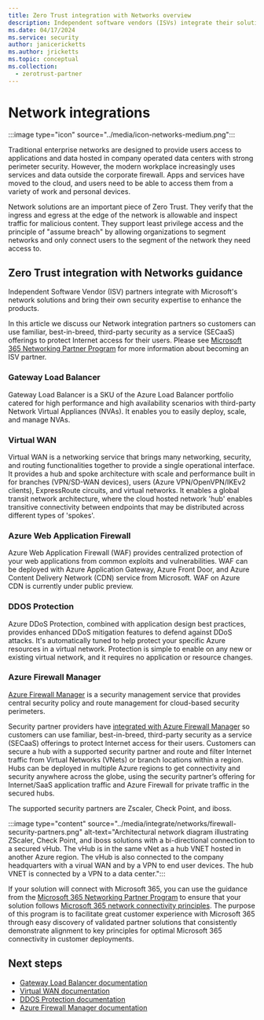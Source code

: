 ```yaml
---
title: Zero Trust integration with Networks overview
description: Independent software vendors (ISVs) integrate their solutions with Azure Firewall Manager to help customers adopt a Zero Trust model and keep their organizations secure.
ms.date: 04/17/2024
ms.service: security
author: janicericketts
ms.author: jricketts
ms.topic: conceptual
ms.collection:
  - zerotrust-partner
---
```


# Network integrations

:::image type="icon" source="../media/icon-networks-medium.png":::

Traditional enterprise networks are designed to provide users access to applications and data hosted in company operated data centers with strong perimeter security. However, the modern workplace increasingly uses services and data outside the corporate firewall. Apps and services have moved to the cloud, and users need to be able to access them from a variety of work and personal devices.

Network solutions are an important piece of Zero Trust. They verify that the ingress and egress at the edge of the network is allowable and inspect traffic for malicious content. They support least privilege access and the principle of "assume breach" by allowing organizations to segment networks and only connect users to the segment of the network they need access to.

## Zero Trust integration with Networks guidance

Independent Software Vendor (ISV) partners integrate with Microsoft's network solutions and bring their own security expertise to enhance the products.

In this article we discuss our Network integration partners so customers can use familiar, best-in-breed, third-party security as a service (SECaaS) offerings to protect Internet access for their users. Please see [Microsoft 365 Networking Partner Program](/microsoft-365/enterprise/microsoft-365-networking-partner-program) for more information about becoming an ISV partner.

### Gateway Load Balancer
Gateway Load Balancer is a SKU of the Azure Load Balancer portfolio catered for high performance and high availability scenarios with third-party Network Virtual Appliances (NVAs). It enables you to easily deploy, scale, and manage NVAs. 

### Virtual WAN
Virtual WAN is a networking service that brings many networking, security, and routing functionalities together to provide a single operational interface. It provides a hub and spoke architecture with scale and performance built in for branches (VPN/SD-WAN devices), users (Azure VPN/OpenVPN/IKEv2 clients), ExpressRoute circuits, and virtual networks. It enables a global transit network architecture, where the cloud hosted network 'hub' enables transitive connectivity between endpoints that may be distributed across different types of 'spokes'.

### Azure Web Application Firewall
Azure Web Application Firewall (WAF) provides centralized protection of your web applications from common exploits and vulnerabilities. WAF can be deployed with Azure Application Gateway, Azure Front Door, and Azure Content Delivery Network (CDN) service from Microsoft. WAF on Azure CDN is currently under public preview. 

### DDOS Protection
Azure DDoS Protection, combined with application design best practices, provides enhanced DDoS mitigation features to defend against DDoS attacks. It's automatically tuned to help protect your specific Azure resources in a virtual network. Protection is simple to enable on any new or existing virtual network, and it requires no application or resource changes.

### Azure Firewall Manager

[Azure Firewall Manager](/azure/firewall-manager/overview) is a security management service that provides central security policy and route management for cloud-based security perimeters.

Security partner providers have [integrated with Azure Firewall Manager](/azure/firewall-manager/trusted-security-partners) so customers can use familiar, best-in-breed, third-party security as a service (SECaaS) offerings to protect Internet access for their users. Customers can secure a hub with a supported security partner and route and filter Internet traffic from Virtual Networks (VNets) or branch locations within a region. Hubs can be deployed in multiple Azure regions to get connectivity and security anywhere across the globe, using the security partner’s offering for Internet/SaaS application traffic and Azure Firewall for private traffic in the secured hubs.

The supported security partners are Zscaler, Check Point, and iboss.

:::image type="content" source="../media/integrate/networks/firewall-security-partners.png" alt-text="Architectural network diagram illustrating ZScaler, Check Point, and iboss solutions with a bi-directional connection to a secured vHub. The vHub is in the same vNet as a hub VNET hosted in another Azure region. The vHub is also connected to the company headquarters with a virual WAN and by a VPN to end user devices. The hub VNET is connected by a VPN to a data center.":::

If your solution will connect with Microsoft 365, you can use the guidance from the [Microsoft 365 Networking Partner Program](/microsoft-365/enterprise/microsoft-365-networking-partner-program) to ensure that your solution follows [Microsoft 365 network connectivity principles](/microsoft-365/enterprise/microsoft-365-network-connectivity-principles). The purpose of this program is to facilitate great customer experience with Microsoft 365 through easy discovery of validated partner solutions that consistently demonstrate alignment to key principles for optimal Microsoft 365 connectivity in customer deployments.

## Next steps
- [Gateway Load Balancer documentation](/azure/load-balancer/gateway-overview)
- [Virtual WAN documentation](/azure/virtual-wan/virtual-wan-about)
- [DDOS Protection documentation](/azure/ddos-protection/ddos-protection-overview)
- [Azure Firewall Manager documentation](/azure/firewall-manager/)
